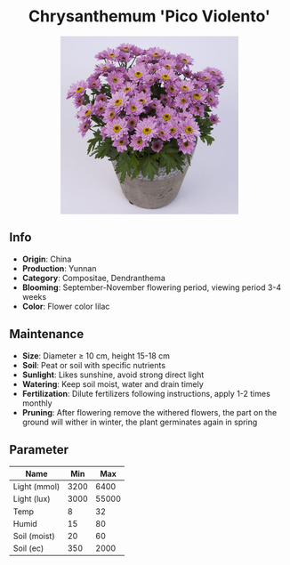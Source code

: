 <h1 align='center'>Chrysanthemum 'Pico Violento'</h1>
<p align="center">
    <img 
        align='center'
        width='320'
        src="../images/chrysanthemum pico violento.png" 
        alt='Chrysanthemum 'Pico Violento'' />
</p>

## Info

 - **Origin**: China
 - **Production**: Yunnan
 - **Category**: Compositae, Dendranthema
 - **Blooming**: September-November flowering period, viewing period 3-4 weeks
 - **Color**: Flower color lilac

## Maintenance

 - **Size**: Diameter ≥ 10 cm, height 15-18 cm
 - **Soil**: Peat or soil with specific nutrients
 - **Sunlight**: Likes sunshine, avoid strong direct light
 - **Watering**: Keep soil moist, water and drain timely
 - **Fertilization**: Dilute fertilizers following instructions, apply 1-2 times monthly
 - **Pruning**: After flowering remove the withered flowers, the part on the ground will wither in winter, the plant germinates again in spring

## Parameter

| Name         | Min  | Max   |
|--------------|------|-------|
| Light (mmol) | 3200 | 6400  |
| Light (lux)  | 3000 | 55000 |
| Temp         | 8    | 32    |
| Humid        | 15   | 80    |
| Soil (moist) | 20   | 60    |
| Soil (ec)    | 350  | 2000  |